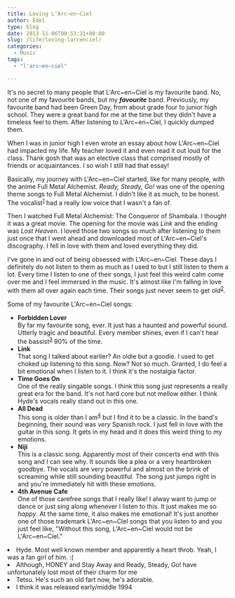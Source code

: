 ```yaml
---
title: Loving L’Arc~en~Ciel
author: Edel
type: blog
date: 2013-11-06T00:53:31+00:00
slug: /life/loving-larcenciel/
categories:
  - Music
tags:
  - "l'arc~en~ciel"

---
```

It's no secret to many people that L'Arc~en~Ciel is my favourite band. No, not one of my favourite bands, but my **_favourite_** band. Previously, my favourite band had been Green Day, from about grade four to junior high school. They were a great band for me at the time but they didn't have a timeless feel to them. After listening to L'Arc~en~Ciel, I quickly dumped them.

When I was in junior high I even wrote an essay about how L'Arc~en~Ciel had impacted my life. My teacher loved it and even read it out loud for the class. Thank gosh that was an elective class that comprised mostly of friends or acquaintances. I so wish I still had that essay!

Basically, my journey with L'Arc~en~Ciel started, like for many people, with the anime Full Metal Alchemist. _Ready, Steady, Go!_ was one of the opening theme songs to Full Metal Alchemist. I didn't like it as much, to be honest. The vocalist<sup class="footnote"><a href="#foot_ajs-fn-id_1-111" id="back_ajs-fn-id_1-111">1</a></sup> had a really low voice that I wasn't a fan of.

Then I watched Full Metal Alchemist: The Conqueror of Shambala. I thought it was a great movie. The opening for the movie was _Link_ and the ending was _Lost Heaven_. I loved those two songs so much after listening to them just once that I went ahead and downloaded most of L'Arc~en~Ciel's discography. I fell in love with them and loved everything they did.

I've gone in and out of being obsessed with L'Arc~en~Ciel. These days I definitely do not listen to them as much as I used to but I still listen to them a lot. Every time I listen to one of their songs, I just feel this weird calm come over me and I feel immersed in the music. It's almost like I'm falling in love with them all over again each time. Their songs just never seem to get old<sup class="footnote"><a href="#foot_ajs-fn-id_2-111" id="back_ajs-fn-id_2-111">2</a></sup>.

Some of my favourite L'Arc~en~Ciel songs:

  * **Forbidden Lover**  
    By far my favourite song, ever. It just has a haunted and powerful sound. Utterly tragic and beautiful. Every member shines, even if I can't hear the bassist<sup class="footnote"><a href="#foot_ajs-fn-id_3-111" id="back_ajs-fn-id_3-111">3</a></sup> 90% of the time.
  * **Link**  
    That song I talked about earlier? An oldie but a goodie. I used to get choked up listening to this song. Now? Not so much. Granted, I do feel a bit emotional when I listen to it. I think it's the nostalgia factor.
  * **Time Goes On**  
    One of the really singable songs. I think this song just represents a really great era for the band. It's not hard core but not mellow either. I think Hyde's vocals really stand out in this one.
  * **All Dead**  
    This song is older than I am<sup class="footnote"><a href="#foot_ajs-fn-id_4-111" id="back_ajs-fn-id_4-111">4</a></sup> but I find it to be a classic. In the band's beginning, their sound was _very_ Spanish rock. I just fell in love with the guitar in this song. It gets in my head and it does this weird thing to my emotions.
  * **Niji**  
    This is a classic song. Apparently most of their concerts end with this song and I can see why. It sounds like a plea or a very heartbroken goodbye. The vocals are very powerful and almost on the brink of screaming while still sounding beautiful. The song just jumps right in and you're immediately hit with these emotions.
  * **4th Avenue Cafe**  
    One of those carefree songs that I really like! I alway want to jump or dance or just sing along whenever I listen to this. It just makes me so _happy_. At the same time, it also makes me emotional! It's just another one of those trademark L'Arc~en~Ciel songs that you listen to and you just feel like, "Without this song, L'Arc~en~Ciel would not be L'Arc~en~Ciel."


  <li>
    <a id="foot_ajs-fn-id_1-111"></a>Hyde. Most well known member and apparently a heart throb. Yeah, I was a fan girl of him. :(&nbsp;&nbsp;<a class="ajs-back-link" href="#back_ajs-fn-id_1-111"></a>
  </li>
  <li>
    <a id="foot_ajs-fn-id_2-111"></a>Although, HONEY and Stay Away and Ready, Steady, Go! have unfortunately lost most of their charm for me&nbsp;&nbsp;<a class="ajs-back-link" href="#back_ajs-fn-id_2-111"></a>
  </li>
  <li>
    <a id="foot_ajs-fn-id_3-111"></a>Tetsu. He's such an old fart now, he's adorable.&nbsp;&nbsp;<a class="ajs-back-link" href="#back_ajs-fn-id_3-111"></a>
  </li>
  <li>
    <a id="foot_ajs-fn-id_4-111"></a>I think it was released early/middle 1994&nbsp;&nbsp;<a class="ajs-back-link" href="#back_ajs-fn-id_4-111"></a>
  </li>


<div id="ajs-fn-id_1-111" style="display:none;margin:0;" class="ajs-footnote-popup">
  <div>
    Hyde. Most well known member and apparently a heart throb. Yeah, I was a fan girl of him. :(
  </div>
</div>

<div id="ajs-fn-id_2-111" style="display:none;margin:0;" class="ajs-footnote-popup">
  <div>
    Although, HONEY and Stay Away and Ready, Steady, Go! have unfortunately lost most of their charm for me
  </div>
</div>

<div id="ajs-fn-id_3-111" style="display:none;margin:0;" class="ajs-footnote-popup">
  <div>
    Tetsu. He's such an old fart now, he's adorable.
  </div>
</div>

<div id="ajs-fn-id_4-111" style="display:none;margin:0;" class="ajs-footnote-popup">
  <div>
    I think it was released early/middle 1994
  </div>
</div>